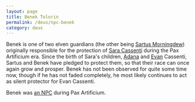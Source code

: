 ```yaml
---
layout: page
title: Benek Tolorin
permalink: /deus/npc-benek
category: deus
---
```

Benek is one of two elven guardians (the other being [Sartus Morningdew](npc-sartus)) originally responsible for the protection of [Sara Cassenti](/pax/pcs/sara.html) during the Pax Artificium era. Since the birth of Sara's children, [Adana](npc-adana) and [Evan](npc-evan) Cassenti, Sartus and Benek have pledged to protect them, so that their race can once again grow and prosper. Benek has not been observed for quite some time now, though if he has not faded completely, he most likely continues to act as silent protector for Evan Cassenti.

Benek was [an NPC](http://restlesswarrior.com/pax/npcs/benek.html) during Pax Artificium.
